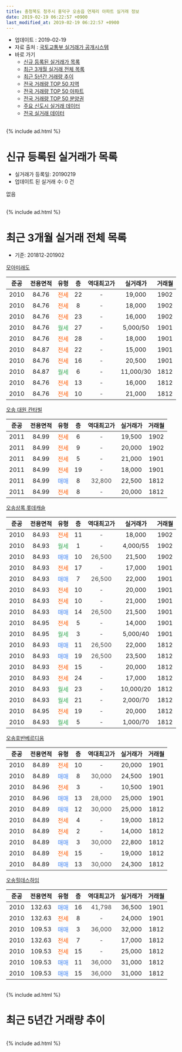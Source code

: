 ```yaml
---
title: 충청북도 청주시 흥덕구 오송읍 연제리 아파트 실거래 정보
date: 2019-02-19 06:22:57 +0900
last_modified_at: 2019-02-19 06:22:57 +0900
---
```


* 업데이트 : 2019-02-19
* 자료 출처 : [국토교통부 실거래가 공개시스템](http://rt.molit.go.kr)
* 바로 가기
    * [신규 등록된 실거래가 목록](#신규-등록된-실거래가-목록)
    * [최근 3개월 실거래 전체 목록](#최근-3개월-실거래-전체-목록)
    * [최근 5년간 거래량 추이](#최근-5년간-거래량-추이)
    * [전국 거래량 TOP 50 지역](https://inasie.github.io/apt-trade-info/최근-3개월-전국에서-가장-거래가-많이-발생한-지역)
    * [전국 거래량 TOP 50 아파트](https://inasie.github.io/apt-trade-info/최근-3개월-전국에서-가장-거래가-많이-발생한-아파트)
    * [전국 거래량 TOP 50 분양권](https://inasie.github.io/apt-trade-info/최근-3개월-전국에서-가장-거래가-많이-발생한-분양권)
    * [주요 신도시 실거래 데이터](https://inasie.github.io/apt-trade-info/주요-신도시)
    * [전국 실거래 데이터](https://inasie.github.io/apt-trade-info/전국)
<br>
{% include ad.html %}
<br>

# 신규 등록된 실거래가 목록
* 실거래가 등록일: 20190219
* 업데이트 된 실거래 수: 0 건

없음

<br>
{% include ad.html %}
<br>

# 최근 3개월 실거래 전체 목록
* 기준: 201812-201902


[모아미래도](https://search.naver.com/search.naver?query=%EC%B6%A9%EC%B2%AD%EB%B6%81%EB%8F%84+%EC%B2%AD%EC%A3%BC%EC%8B%9C+%ED%9D%A5%EB%8D%95%EA%B5%AC+%EC%98%A4%EC%86%A1%EC%9D%8D+%EC%97%B0%EC%A0%9C%EB%A6%AC+%EB%AA%A8%EC%95%84%EB%AF%B8%EB%9E%98%EB%8F%84)

|준공|전용면적|유형|층|역대최고가|실거래가|거래월|
|:---:|:---:|:---:|:---:|:---:|:---:|:---:|
|2010|84.76|<span style="color:#ff5a00">전세</span>|22|<span style="color:#444444">-</span>|19,000|1902|
|2010|84.76|<span style="color:#ff5a00">전세</span>|8|<span style="color:#444444">-</span>|18,000|1902|
|2010|84.76|<span style="color:#ff5a00">전세</span>|23|<span style="color:#444444">-</span>|16,000|1902|
|2010|84.76|<span style="color:#34a853">월세</span>|27|<span style="color:#444444">-</span>|5,000/50|1901|
|2010|84.76|<span style="color:#ff5a00">전세</span>|28|<span style="color:#444444">-</span>|18,000|1901|
|2010|84.87|<span style="color:#ff5a00">전세</span>|22|<span style="color:#444444">-</span>|15,000|1901|
|2010|84.76|<span style="color:#ff5a00">전세</span>|16|<span style="color:#444444">-</span>|20,500|1901|
|2010|84.87|<span style="color:#34a853">월세</span>|6|<span style="color:#444444">-</span>|11,000/30|1812|
|2010|84.76|<span style="color:#ff5a00">전세</span>|13|<span style="color:#444444">-</span>|16,000|1812|
|2010|84.76|<span style="color:#ff5a00">전세</span>|10|<span style="color:#444444">-</span>|21,000|1812|

[오송 대원 칸타빌](https://search.naver.com/search.naver?query=%EC%B6%A9%EC%B2%AD%EB%B6%81%EB%8F%84+%EC%B2%AD%EC%A3%BC%EC%8B%9C+%ED%9D%A5%EB%8D%95%EA%B5%AC+%EC%98%A4%EC%86%A1%EC%9D%8D+%EC%97%B0%EC%A0%9C%EB%A6%AC+%EC%98%A4%EC%86%A1+%EB%8C%80%EC%9B%90+%EC%B9%B8%ED%83%80%EB%B9%8C)

|준공|전용면적|유형|층|역대최고가|실거래가|거래월|
|:---:|:---:|:---:|:---:|:---:|:---:|:---:|
|2011|84.99|<span style="color:#ff5a00">전세</span>|6|<span style="color:#444444">-</span>|19,500|1902|
|2011|84.99|<span style="color:#ff5a00">전세</span>|9|<span style="color:#444444">-</span>|20,000|1902|
|2011|84.99|<span style="color:#ff5a00">전세</span>|5|<span style="color:#444444">-</span>|21,000|1901|
|2011|84.99|<span style="color:#ff5a00">전세</span>|19|<span style="color:#444444">-</span>|18,000|1901|
|2011|84.99|<span style="color:#4285f3">매매</span>|8|<span style="color:#444444">32,800</span>|22,500|1812|
|2011|84.99|<span style="color:#ff5a00">전세</span>|8|<span style="color:#444444">-</span>|20,000|1812|

[오송상록 롯데캐슬](https://search.naver.com/search.naver?query=%EC%B6%A9%EC%B2%AD%EB%B6%81%EB%8F%84+%EC%B2%AD%EC%A3%BC%EC%8B%9C+%ED%9D%A5%EB%8D%95%EA%B5%AC+%EC%98%A4%EC%86%A1%EC%9D%8D+%EC%97%B0%EC%A0%9C%EB%A6%AC+%EC%98%A4%EC%86%A1%EC%83%81%EB%A1%9D+%EB%A1%AF%EB%8D%B0%EC%BA%90%EC%8A%AC)

|준공|전용면적|유형|층|역대최고가|실거래가|거래월|
|:---:|:---:|:---:|:---:|:---:|:---:|:---:|
|2010|84.93|<span style="color:#ff5a00">전세</span>|11|<span style="color:#444444">-</span>|18,000|1902|
|2010|84.93|<span style="color:#34a853">월세</span>|1|<span style="color:#444444">-</span>|4,000/55|1902|
|2010|84.93|<span style="color:#4285f3">매매</span>|10|<span style="color:#444444">26,500</span>|21,500|1902|
|2010|84.93|<span style="color:#ff5a00">전세</span>|17|<span style="color:#444444">-</span>|17,000|1901|
|2010|84.93|<span style="color:#4285f3">매매</span>|7|<span style="color:#444444">26,500</span>|22,000|1901|
|2010|84.93|<span style="color:#ff5a00">전세</span>|10|<span style="color:#444444">-</span>|20,000|1901|
|2010|84.93|<span style="color:#ff5a00">전세</span>|10|<span style="color:#444444">-</span>|21,000|1901|
|2010|84.93|<span style="color:#4285f3">매매</span>|14|<span style="color:#444444">26,500</span>|21,500|1901|
|2010|84.95|<span style="color:#ff5a00">전세</span>|5|<span style="color:#444444">-</span>|14,000|1901|
|2010|84.95|<span style="color:#34a853">월세</span>|3|<span style="color:#444444">-</span>|5,000/40|1901|
|2010|84.93|<span style="color:#4285f3">매매</span>|11|<span style="color:#444444">26,500</span>|22,000|1812|
|2010|84.93|<span style="color:#4285f3">매매</span>|19|<span style="color:#444444">26,500</span>|23,500|1812|
|2010|84.93|<span style="color:#ff5a00">전세</span>|15|<span style="color:#444444">-</span>|20,000|1812|
|2010|84.93|<span style="color:#ff5a00">전세</span>|24|<span style="color:#444444">-</span>|17,000|1812|
|2010|84.93|<span style="color:#34a853">월세</span>|23|<span style="color:#444444">-</span>|10,000/20|1812|
|2010|84.93|<span style="color:#34a853">월세</span>|21|<span style="color:#444444">-</span>|2,000/70|1812|
|2010|84.95|<span style="color:#ff5a00">전세</span>|19|<span style="color:#444444">-</span>|20,000|1812|
|2010|84.93|<span style="color:#34a853">월세</span>|5|<span style="color:#444444">-</span>|1,000/70|1812|

[오송호반베르디움](https://search.naver.com/search.naver?query=%EC%B6%A9%EC%B2%AD%EB%B6%81%EB%8F%84+%EC%B2%AD%EC%A3%BC%EC%8B%9C+%ED%9D%A5%EB%8D%95%EA%B5%AC+%EC%98%A4%EC%86%A1%EC%9D%8D+%EC%97%B0%EC%A0%9C%EB%A6%AC+%EC%98%A4%EC%86%A1%ED%98%B8%EB%B0%98%EB%B2%A0%EB%A5%B4%EB%94%94%EC%9B%80)

|준공|전용면적|유형|층|역대최고가|실거래가|거래월|
|:---:|:---:|:---:|:---:|:---:|:---:|:---:|
|2010|84.89|<span style="color:#ff5a00">전세</span>|10|<span style="color:#444444">-</span>|20,000|1901|
|2010|84.89|<span style="color:#4285f3">매매</span>|8|<span style="color:#444444">30,000</span>|24,500|1901|
|2010|84.96|<span style="color:#ff5a00">전세</span>|3|<span style="color:#444444">-</span>|10,500|1901|
|2010|84.96|<span style="color:#4285f3">매매</span>|13|<span style="color:#444444">28,000</span>|25,000|1901|
|2010|84.89|<span style="color:#4285f3">매매</span>|12|<span style="color:#444444">30,000</span>|25,000|1812|
|2010|84.89|<span style="color:#ff5a00">전세</span>|4|<span style="color:#444444">-</span>|19,000|1812|
|2010|84.89|<span style="color:#ff5a00">전세</span>|2|<span style="color:#444444">-</span>|14,000|1812|
|2010|84.89|<span style="color:#4285f3">매매</span>|3|<span style="color:#444444">30,000</span>|22,800|1812|
|2010|84.89|<span style="color:#ff5a00">전세</span>|15|<span style="color:#444444">-</span>|19,000|1812|
|2010|84.89|<span style="color:#4285f3">매매</span>|13|<span style="color:#444444">30,000</span>|24,300|1812|


<script async src="//pagead2.googlesyndication.com/pagead/js/adsbygoogle.js"></script>
<!-- 기본 -->
<ins class="adsbygoogle"
     style="display:block"
     data-ad-client="ca-pub-2446590836940007"
     data-ad-slot="1659523306"
     data-ad-format="auto"
     data-full-width-responsive="true"></ins>
<script>
(adsbygoogle = window.adsbygoogle || []).push({});
</script>


[오송힐데스하임](https://search.naver.com/search.naver?query=%EC%B6%A9%EC%B2%AD%EB%B6%81%EB%8F%84+%EC%B2%AD%EC%A3%BC%EC%8B%9C+%ED%9D%A5%EB%8D%95%EA%B5%AC+%EC%98%A4%EC%86%A1%EC%9D%8D+%EC%97%B0%EC%A0%9C%EB%A6%AC+%EC%98%A4%EC%86%A1%ED%9E%90%EB%8D%B0%EC%8A%A4%ED%95%98%EC%9E%84)

|준공|전용면적|유형|층|역대최고가|실거래가|거래월|
|:---:|:---:|:---:|:---:|:---:|:---:|:---:|
|2010|132.63|<span style="color:#4285f3">매매</span>|16|<span style="color:#444444">41,798</span>|36,500|1901|
|2010|132.63|<span style="color:#ff5a00">전세</span>|8|<span style="color:#444444">-</span>|24,000|1901|
|2010|109.53|<span style="color:#4285f3">매매</span>|3|<span style="color:#444444">36,000</span>|32,000|1812|
|2010|132.63|<span style="color:#ff5a00">전세</span>|7|<span style="color:#444444">-</span>|17,000|1812|
|2010|109.53|<span style="color:#ff5a00">전세</span>|15|<span style="color:#444444">-</span>|25,000|1812|
|2010|109.53|<span style="color:#4285f3">매매</span>|11|<span style="color:#444444">36,000</span>|31,000|1812|
|2010|109.53|<span style="color:#4285f3">매매</span>|15|<span style="color:#444444">36,000</span>|31,000|1812|


<br>
{% include ad.html %}
<br>

# 최근 5년간 거래량 추이


<div style="width:100%;">
    <canvas id="deal_progress" height="200"></canvas>
</div>

<script>
new Chart(document.getElementById("deal_progress"), {
    type: 'line',
    data: {
        labels: ['201402','201403','201404','201405','201406','201407','201408','201409','201410','201411','201412','201501','201502','201503','201504','201505','201506','201507','201508','201509','201510','201511','201512','201601','201602','201603','201604','201605','201606','201607','201608','201609','201610','201611','201612','201701','201702','201703','201704','201705','201706','201707','201708','201709','201710','201711','201712','201801','201802','201803','201804','201805','201806','201807','201808','201809','201810','201811','201812','201901','201902'],
        datasets: [{
            label: '매매',
            pointRadius: 1,
            data: [22, 20, 12, 7, 6, 3, 1, 19, 15, 19, 21, 12, 21, 18, 19, 25, 13, 19, 13, 12, 11, 13, 13, 14, 12, 16, 14, 20, 18, 16, 19, 17, 36, 15, 15, 7, 11, 10, 21, 12, 16, 17, 16, 13, 13, 12, 12, 18, 10, 10, 11, 8, 12, 8, 7, 5, 9, 14, 9, 5, 1],
            borderColor: "rgba(255, 201, 14, 1)",
            backgroundColor: "rgba(255, 201, 14, 0.5)",
            fill: false,
            lineTension: 0
        },{
            label: '전월세',
            pointRadius: 1,
            data: [24, 24, 21, 10, 19, 16, 27, 18, 30, 22, 37, 43, 33, 36, 21, 28, 42, 34, 19, 24, 18, 16, 26, 30, 22, 25, 12, 15, 12, 17, 12, 16, 24, 26, 21, 21, 18, 25, 21, 16, 19, 24, 31, 24, 20, 10, 20, 19, 21, 17, 28, 13, 14, 14, 11, 12, 14, 7, 15, 14, 7],
            borderColor: "rgba(0, 141, 185, 1)",
            backgroundColor: "rgba(0, 141, 185, 0.5)",
            fill: false,
            lineTension: 0
        }
        ]
    },
    options: {
        responsive: true,
        title: {
            display: false
        },
        tooltips: {
            mode: 'index',
            intersect: false
        },
        hover: {
            mode: 'nearest',
            intersect: true
        },
        scales: {
            xAxes: [{
                display: true,
                scaleLabel: {
                    display: true,
                    labelString: '년/월'
                }
            }],
            yAxes: [{
                display: true,
                ticks: {
                    suggestedMin: 0,
                },
                scaleLabel: {
                    display: true,
                    labelString: '실거래 수'
                }
            }]
        }
    }
});

</script>


<br>
{% include ad.html %}
<br>

